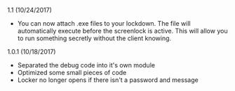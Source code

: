 1.1 (10/24/2017)

- You can now attach .exe files to your lockdown. The file will automatically execute before the screenlock is active. This will allow you to run something secretly without the client knowing.

1.0.1 (10/18/2017)

- Separated the debug code into it's own module
- Optimized some small pieces of code
- Locker no longer opens if there isn't a password and message